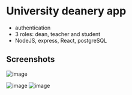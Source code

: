 # University deanery app
- authentication
- 3 roles: dean, teacher and student
- NodeJS, express, React, postgreSQL

## Screenshots
![image](https://user-images.githubusercontent.com/69727988/226609483-03d82c11-89ef-46b3-9793-36455e46a11a.png)

![image](https://user-images.githubusercontent.com/69727988/226609369-726a35b8-be6c-4c75-8c69-e1f55401b167.png)
![image](https://user-images.githubusercontent.com/69727988/226609561-3af92fed-6bf3-4c49-ada0-0d2453a4c983.png)

